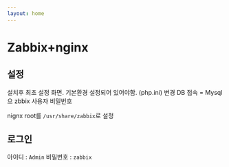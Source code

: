 ```yaml
---
layout: home
---
```


# Zabbix+nginx




## 설정
설치후 최초 설정 화면.  기본환경 설정되어 있어야함. (php.ini) 변경
DB 접속 = Mysql 으 zbbix 사용자 비밀번호

nignx root를 `/usr/share/zabbix`로 설정

## 로그인
아이디 : `Admin`
비밀번호 : `zabbix`
